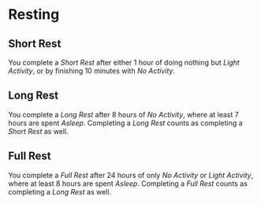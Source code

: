 # Resting

## Short Rest

You complete a *Short Rest* after either 1 hour of doing nothing but *Light Activity*, or by finishing 10 minutes with *No Activity*.

## Long Rest

You complete a *Long Rest* after 8 hours of *No Activity*, where at least 7 hours are spent *Asleep*. Completing a *Long Rest* counts as completing a *Short Rest* as well.

## Full Rest

You complete a *Full Rest* after 24 hours of only *No Activity* or *Light Activity*, where at least 8 hours are spent *Asleep*. Completing a *Full Rest* counts as completing a *Long Rest* as well.
